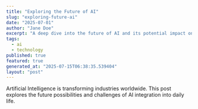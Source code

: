 ```yaml
---
title: "Exploring the Future of AI"
slug: "exploring-future-ai"
date: "2025-07-01"
author: "Jane Doe"
excerpt: "A deep dive into the future of AI and its potential impact on various sectors."
tags:
  - ai
  - technology
published: true
featured: true
generated_at: "2025-07-15T06:38:35.539404"
layout: "post"
---
```


Artificial Intelligence is transforming industries worldwide. This post explores the future possibilities and challenges of AI integration into daily life.
